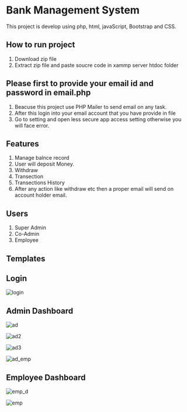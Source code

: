 # Bank Management System #
This project is develop using php, html, javaScript, Bootstrap and CSS.
## How to run project ##
1. Download zip file
2. Extract zip file and paste soucre code in xammp server htdoc folder
## Please first to provide your email id and password in email.php ##
1. Beacuse this project use PHP Mailer to send email on any task.
2. After this login into your email account that you have provide in file
3. Go to setting and open less secure app access setting otherwise you will face error.
## Features ##
1. Manage balnce record
2. User will deposit Money.
3. Withdraw
4. Transection
5. Transections History
6. After any action like withdraw etc then a proper email will send on account holder email.
## Users ##
1. Super Admin
2. Co-Admin
3. Employee
## Templates ##
## Login ##
![login](https://user-images.githubusercontent.com/77319741/132099318-bacc0e99-a06a-419e-b42a-5dbb9ddc9179.JPG)

## Admin Dashboard ##
![ad](https://user-images.githubusercontent.com/77319741/132099322-37f7c128-83c7-4593-8f66-59bcac41dacb.JPG)

![ad2](https://user-images.githubusercontent.com/77319741/132099331-cf861cf4-be93-4d38-a49b-4a82f1c7ffb0.JPG)

![ad3](https://user-images.githubusercontent.com/77319741/132099335-d428fef6-3489-4ee1-8775-88f97df4d99a.JPG)

![ad_emp](https://user-images.githubusercontent.com/77319741/132099337-daad5e49-b64e-4d3c-9e9c-9e57db7d1625.JPG)

## Employee Dashboard ##
![emp_d](https://user-images.githubusercontent.com/77319741/132099412-9ad9f432-d2ae-440a-9207-32fce6a7314f.JPG)

![emp](https://user-images.githubusercontent.com/77319741/132099339-e2c568f3-beb0-4c92-854b-8f1435f2df9d.JPG)
